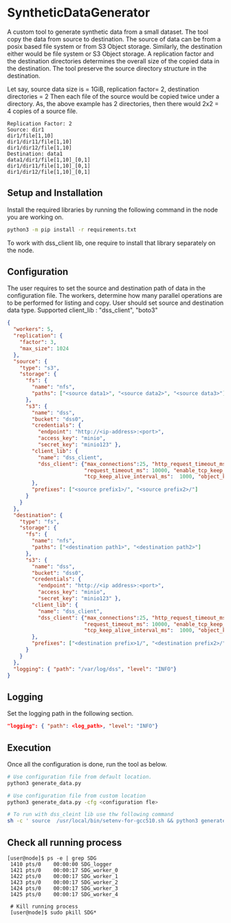 # SyntheticDataGenerator
A custom tool to generate synthetic data from a small dataset. The tool copy the data from source to destination.
The source of data can be from a posix based file system or from S3 Object storage. Similarly, the destination
 either would be file system or S3 Object storage. A replication factor and the destination directories
 determines the overall size of the copied data in the destination. The tool preserve the 
 source directory structure in the destination. 
 
 Let say, source data size is = 1GiB, replication factor= 2, destination directories = 2
 Then each file of the source would be copied twice under a directory. As, the above example
 has 2 directories, then there would 2x2 = 4 copies of a source file. 
 
 ```
Replication Factor: 2
Source: dir1
dir1/file[1,10]
dir1/dir11/file[1,10]
dir1/dir12/file[1,10]
Destination: data1
data1/dir1/file[1,10]_[0,1]
dir1/dir11/file[1,10]_[0,1]
dir1/dir12/file[1,10]_[0,1]
```
## Setup and Installation

Install the required libraries by running the following command in the node you are working on.

```bash
python3 -m pip install -r requirements.txt
```

To work with dss_client lib, one require to install that library separately on the node.

## Configuration
The user requires to set the source and destination path of data in the configuration file.
The workers, determine how many parallel operations are to be performed for listing and copy.
User should set source and destination data type. 
Supported client_lib : "dss_client", "boto3"
```json
{
  "workers": 5,
  "replication": {
    "factor": 3,
    "max_size": 1024
  },
  "source": {
    "type": "s3",
    "storage": {
      "fs": {
        "name": "nfs",
        "paths": ["<source data1>", "<source data2>", "<source data3>"]
      },
      "s3": {
        "name": "dss",
        "bucket": "dss0",
        "credentials": {
          "endpoint": "http://<ip-address>:<port>",
          "access_key": "minio",
          "secret_key": "minio123" },
        "client_lib": {
          "name": "dss_client",
          "dss_client": {"max_connections":25, "http_request_timeout_ms":0, "connect_timeout_ms":1000,
                         "request_timeout_ms": 10000, "enable_tcp_keep_alive":true,
                         "tcp_keep_alive_interval_ms":  1000, "object_keys_per_page_count":  1000}
        },
        "prefixes": ["<source prefix1>/", "<source prefix2>/"]
      }
    }
  },
  "destination": {
    "type": "fs",
    "storage": {
      "fs": {
        "name": "nfs",
        "paths": ["<destination path1>", "<destination path2>"]
      },
      "s3": {
        "name": "dss",
        "bucket": "dss0",
        "credentials": {
          "endpoint": "http://<ip address>:<port>",
          "access_key": "minio",
          "secret_key": "minio123" },
        "client_lib": {
          "name": "dss_client",
          "dss_client": {"max_connections":25, "http_request_timeout_ms":0, "connect_timeout_ms":1000,
                         "request_timeout_ms": 10000, "enable_tcp_keep_alive":true,
                         "tcp_keep_alive_interval_ms":  1000, "object_keys_per_page_count":  1000}
        },
        "prefixes": ["<destination prefix>1/", "<destination prefix2>/"]
      }
    }
  },
  "logging": { "path": "/var/log/dss", "level": "INFO"}
}
```
## Logging

Set the logging path in the following section.

```json
"logging": { "path": <log_path>, "level": "INFO"}
```

## Execution
Once all the configuration is done, run the tool as below.
```bash
# Use configuration file from default location.
python3 generate_data.py

# Use configuration file from custom location
python3 generate_data.py -cfg <configuration fle>

# To run with dss_cleint lib use thw following command
sh -c ' source  /usr/local/bin/setenv-for-gcc510.sh && python3 generate_data.py '
```

## Check all running process
```
[user@node]$ ps -e | grep SDG
 1410 pts/0    00:00:00 SDG_logger
 1421 pts/0    00:00:17 SDG_worker_0
 1422 pts/0    00:00:17 SDG_worker_1
 1423 pts/0    00:00:17 SDG_worker_2
 1424 pts/0    00:00:17 SDG_worker_3
 1425 pts/0    00:00:17 SDG_worker_4
 
 # Kill running process
 [user@node]$ sudo pkill SDG*
```
